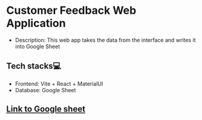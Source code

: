 # Customer Feedback Web Application

- Description: This web app takes the data from the interface and writes it into Google Sheet

## Tech stacks💻
- Frontend: Vite + React + MaterialUI
- Database: Google Sheet

## [Link to Google sheet](https://docs.google.com/spreadsheets/d/178BeEwgdU6GM4I6kKj1UvvA1iQZequdFi50jvNdPXC4/edit?usp=sharing)



